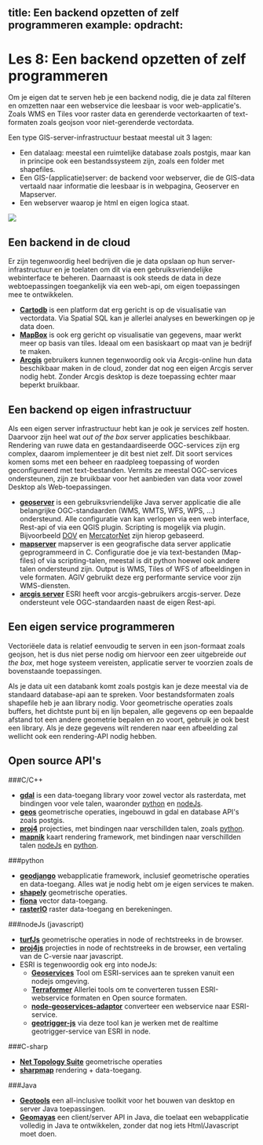title: Een backend opzetten of zelf programmeren
example:
opdracht:
---
Les 8: Een backend opzetten of zelf programmeren
===== 

Om je eigen dat te serven heb je een backend nodig, die je data zal filteren en omzetten naar een webservice die leesbaar is voor web-applicatie's. Zoals WMS en Tiles voor raster data en gerenderde vectorkaarten of text-formaten zoals geojson voor niet-gerenderde vectordata.

Een type GIS-server-infrastructuur bestaat meestal uit 3 lagen:

- Een datalaag: meestal een ruimtelijke database zoals postgis, maar kan in principe ook een bestandssysteem zijn, zoals een folder met shapefiles. 
- Een GIS-(applicatie)server: de backend voor webserver, die de GIS-data vertaald naar informatie die leesbaar is in webpagina, Geoserver en Mapserver. 
- Een webserver waarop je html en eigen logica staat.  

![](/images/gis_architecture.png)

Een backend in de cloud
----

Er zijn tegenwoordig heel bedrijven die je data opslaan op hun server-infrastructuur en je toelaten om dit via een gebruiksvriendelijke webinterface te beheren. Daarnaast is ook steeds de data in deze webtoepassingen toegankelijk via een web-api, om eigen toepassingen mee te ontwikkelen.

- **[Cartodb](http://cartodb.com/)** is een platform dat erg gericht is op de visualisatie van vectordata. 
Via Spatial SQL kan je allerlei analyses en bewerkingen op je data doen. 
- **[MapBox](https://www.mapbox.com/)** is ook erg gericht op visualisatie van gegevens, maar werkt meer op basis van tiles. Ideaal om een basiskaart op maat van je bedrijf te maken.
- **[Arcgis](http://www.arcgis.com/)** gebruikers kunnen tegenwoordig ook via Arcgis-online hun data beschikbaar maken in de cloud, zonder dat nog een eigen Arcgis server nodig hebt. Zonder Arcgis desktop is deze toepassing echter maar beperkt bruikbaar.

Een backend op eigen infrastructuur
----

Als een eigen server infrastructuur hebt kan je ook je services zelf hosten. Daarvoor zijn heel wat *out of the box* server applicaties beschikbaar. Rendering van ruwe data en gestandaardiseerde OGC-services zijn erg complex, daarom implementeer je dit best niet zelf. 
Dit soort services komen soms met een beheer en raadpleeg toepassing of worden geconfigureerd met text-bestanden. Vermits ze meestal OGC-services ondersteunen, zijn ze bruikbaar voor het aanbieden van data voor zowel Desktop als Web-toepassingen. 

- **[geoserver](http://geoserver.org/)** is een gebruiksvriendelijke Java server applicatie die alle belangrijke OGC-standaarden (WMS, WMTS, WFS, WPS, ...)  ondersteund. Alle configuratie van  kan verlopen via een web interface, Rest-api of via een QGIS plugin. Scripting is mogelijk via plugin. Bijvoorbeeld [DOV](https://www.dov.vlaanderen.be/geoserver/web/) en [MercatorNet](https://mercator.vlaanderen.be/raadpleegdienstenmercatorpubliek/web/) zijn hierop gebaseerd. 
- **[mapserver](http://mapserver.org/)** mapserver is een geografische data server applicatie geprogrammeerd in C. Configuratie doe je via text-bestanden (Map-files) of via scripting-talen, meestal is dit python hoewel ook andere talen ondersteund zijn. Output is WMS, Tiles of WFS of afbeeldingen in vele formaten. AGIV gebruikt deze erg performante service voor zijn WMS-diensten. 
- **[arcgis server](http://www.esri.com/software/arcgis/arcgisserver)** ESRI heeft voor arcgis-gebruikers arcgis-server. Deze ondersteunt vele OGC-standaarden naast de eigen Rest-api. 

Een eigen service programmeren 
----

Vectoriëele data is relatief eenvoudig te serven in een json-formaat zoals geojson, het is dus niet perse nodig om hiervoor een zeer uitgebreide *out the box*, met hoge systeem vereisten, applicatie server te voorzien zoals de bovenstaande toepassingen.

Als je data uit een databank komt zoals postgis kan je deze meestal via de standaard database-api aan te spreken. Voor bestandsformaten zoals shapefile heb je aan library nodig. Voor geometrische operaties zoals buffers, het dichtste punt bij en lijn bepalen, alle gegevens op een bepaalde afstand tot een andere geometrie bepalen en zo voort, gebruik je ook best een library. 
Als je deze gegevens wilt renderen naar een afbeelding zal wellicht ook een rendering-API nodig hebben.

Open source API's
----

###C/C++
- **[gdal](http://www.gdal.org/)** is een data-toegang library voor zowel vector als rasterdata, met bindingen voor vele talen, waaronder [python](http://pcjericks.github.io/py-gdalogr-cookbook/index.html) en [nodeJs](http://naturalatlas.github.io/node-gdal/classes/gdal.html).
- **[geos](http://trac.osgeo.org/geos/)** geometrische operaties, ingebouwd in gdal en database API's zoals postgis.
- **[proj4](http://trac.osgeo.org/proj/)** projecties, met bindingen naar verschillden talen, zoals [python](http://jswhit.github.io/pyproj).
- **[mapnik](https://github.com/mapnik/mapnik)** kaart rendering framework, met bindingen naar verschillden talen [nodeJs](https://github.com/mapnik/node-mapnik) en [python](https://github.com/mapnik/pymapnik2).

###python
- **[geodjango](https://docs.djangoproject.com/en/1.7/ref/contrib/gis/)** webapplicatie framework, inclusief geometrische operaties en data-toegang. Alles wat je nodig hebt om je eigen services te maken.
- **[shapely](http://toblerity.org/shapely/)** geometrische operaties.
- **[fiona](http://toblerity.org/fiona/manual.html)** vector data-toegang.
- **[rasterIO](https://github.com/mapbox/rasterio)** raster data-toegang en berekeningen.

###nodeJs (javascript)
- **[turfJs](http://turfjs.org/)** geometrische operaties in node of rechtstreeks in de browser.
- **[proj4js](https://github.com/proj4js/proj4js)** projecties in node of rechtstreeks in de browser, een vertaling van de C-versie naar javascript.
- ESRI is tegenwoordig ook erg into nodeJs: 
    - **[Geoservices](https://github.com/Esri/geoservices-js)** Tool om ESRI-services aan te spreken vanuit een nodejs omgeving. 
    - **[Terraformer](http://terraformer.io)** Allerlei tools om te converteren tussen ESRI-webservice formaten en Open source formaten.
    - **[node-geoservices-adaptor](https://github.com/Esri/node-geoservices-adaptor)** converteer een webservice naar ESRI-service. 
    - **[geotrigger-js](https://github.com/Esri/geotrigger-js)** via deze tool kan je werken met de realtime geotrigger-service van ESRI in node. 
    
###C-sharp
- **[Net Topology Suite](https://github.com/NetTopologySuite/NetTopologySuite)** geometrische operaties
- **[sharpmap](http://sharpmap.codeplex.com/)** rendering + data-toegang.

###Java
- **[Geotools](http://geotools.org/)** een all-inclusive toolkit voor het bouwen van desktop en server Java  toepassingen. 
- **[Geomayas](http://www.geomajas.org/)** een client/server API in Java, die toelaat een webapplicatie volledig in Java te ontwikkelen, zonder dat nog iets Html/Javascript moet doen.
